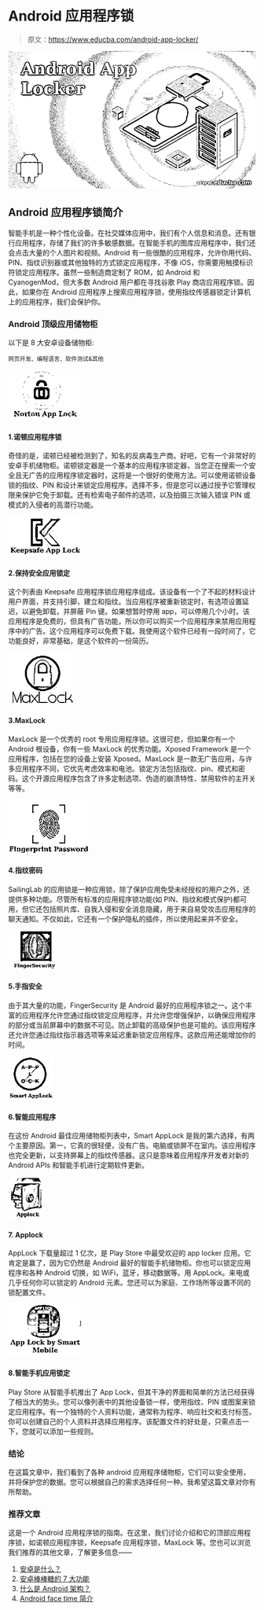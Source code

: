 # Android 应用程序锁

> 原文：<https://www.educba.com/android-app-locker/>

![Android App Locker](img/dfb41e6adabb2ab8812ee3a604c020e5.png)



## Android 应用程序锁简介

智能手机是一种个性化设备。在社交媒体应用中，我们有个人信息和消息。还有银行应用程序，存储了我们的许多敏感数据。在智能手机的图库应用程序中，我们还会点击大量的个人图片和视频。Android 有一些很酷的应用程序，允许你用代码、PIN、指纹识别器或其他独特的方式锁定应用程序，不像 iOS，你需要用触摸标识符锁定应用程序。虽然一些制造商定制了 ROM，如 Android 和 CyanogenMod，但大多数 Android 用户都在寻找谷歌 Play 商店应用程序锁。因此，如果你在 Android 应用程序上搜索应用程序锁，使用指纹传感器锁定计算机上的应用程序，我们会保护你。

### Android 顶级应用储物柜

以下是 8 大安卓设备储物柜:

<small>网页开发、编程语言、软件测试&其他</small>

![Android App Locker](img/6fd204f6f9385d6059d54830331a843d.png)



#### 1.诺顿应用程序锁

奇怪的是，诺顿已经被检测到了，知名的反病毒生产商。好吧，它有一个非常好的安卓手机储物柜。诺顿锁定器是一个基本的应用程序锁定器，当您正在搜索一个安全且无广告的应用程序锁定器时，这将是一个很好的使用方法。可以使用诺顿设备锁的指纹、PIN 和设计来锁定应用程序。选择不多，但是您可以通过授予它管理权限来保护它免于卸载。还有检索电子邮件的选项，以及拍摄三次输入错误 PIN 或模式的入侵者的高潜行功能。

![Android App Locker](img/440bc09f9596830289a93b4230a02070.png)



#### 2.保持安全应用锁定

这个列表由 Keepsafe 应用程序锁应用程序组成。该设备有一个了不起的材料设计用户界面，并支持引脚，建立和指纹。当应用程序被重新锁定时，有选项设置延迟，以避免卸载，并屏蔽 Pin 键。如果想暂时停用 app，可以停用几个小时。该应用程序是免费的，但具有广告功能，所以你可以购买一个应用程序来禁用应用程序中的广告。这个应用程序可以免费下载。我使用这个软件已经有一段时间了，它功能良好，非常基础，是这个软件的一份简历。

![Android App Locker](img/4877d7adf5f2a50c5f40d2c65cac40c8.png)



#### 3.MaxLock

MaxLock 是一个优秀的 root 专用应用程序锁。这很可悲，但如果你有一个 Android 根设备，你有一些 MaxLock 的优秀功能。Xposed Framework 是一个应用程序，包括在您的设备上安装 Xposed。MaxLock 是一款无广告应用，与许多应用程序不同，它优先考虑效率和电池。锁定方法包括指纹、pin、模式和密码。这个开源应用程序包含了许多定制选项、伪造的崩溃特性、禁用软件的主开关等等。

![finger password](img/4c5ec099e0ed9cbcf226ae555abce981.png)



#### 4.指纹密码

SailingLab 的应用锁是一种应用锁，除了保护应用免受未经授权的用户之外，还提供多种功能。尽管所有标准的应用程序锁功能(如 PIN、指纹和模式保护)都可用，但它还包括照片库、自我入侵和安全消息隐藏，用于来自易受攻击应用程序的聊天通知。不仅如此，它还有一个保护隐私的插件，所以使用起来并不安全。

![Fingersecurity](img/8b852c8d5d4806139aa37b4521cfe597.png)



#### 5.手指安全

由于其大量的功能，FingerSecurity 是 Android 最好的应用程序锁之一。这个丰富的应用程序允许您通过指纹锁定应用程序，并允许您增强保护，以确保应用程序的部分或当前屏幕中的数据不可见。防止卸载的高级保护也是可能的。该应用程序还允许您通过指纹指示器选项等来延迟重新锁定应用程序。这款应用还能增加你的时间。

![smart applock](img/91b9927e35344ebcf2f6a5aaf57afa1d.png)



#### 6.智能应用程序

在这份 Android 最佳应用储物柜列表中，Smart AppLock 是我的第六选择，有两个主要原因。第一，它真的很轻便，没有广告。电脑或锁屏不在室内。该应用程序也完全更新，以支持屏幕上的指纹传感器。这只是意味着应用程序开发者对新的 Android APIs 和智能手机进行定期软件更新。

![Applock](img/69e7cdcb05179dc6087c0cd8406978e3.png)



#### 7\. Applock

AppLock 下载量超过 1 亿次，是 Play Store 中最受欢迎的 app locker 应用。它肯定是赢了，因为它仍然是 Android 最好的智能手机储物柜。你也可以锁定应用程序和各种 Android 切换，如 WiFi，蓝牙，移动数据等。用 AppLock。来电或几乎任何你可以锁定的 Android 元素。您还可以为家庭、工作场所等设置不同的锁配置文件。

![applock by smart lock](img/9ee8bef1ce3b6f0afdd5c0ccebe5cebc.png)



#### 8.智能手机应用锁定

Play Store 从智能手机推出了 App Lock，但其干净的界面和简单的方法已经获得了相当大的势头。您可以像列表中的其他设备锁一样，使用指纹、PIN 或图案来锁定应用程序。有一个独特的个人资料功能，通常称为程序、响应社交和支付标签。你可以创建自己的个人资料并选择应用程序。该配置文件的好处是，只需点击一下，您就可以添加一些规则。

### 结论

在这篇文章中，我们看到了各种 android 应用程序储物柜，它们可以安全使用，并将保护您的数据。您可以根据自己的需求选择任何一种。我希望这篇文章对你有所帮助。

### 推荐文章

这是一个 Android 应用程序锁的指南。在这里，我们讨论介绍和它的顶部应用程序锁，如诺顿应用程序锁，Keepsafe 应用程序锁，MaxLock 等。您也可以浏览我们推荐的其他文章，了解更多信息——

1.  [安卓是什么？](https://www.educba.com/what-is-android/)
2.  [安卓棒棒糖的 7 大功能](https://www.educba.com/android-lollipop/)
3.  [什么是 Android 架构？](https://www.educba.com/android-architecture/)
4.  [Android face time 简介](https://www.educba.com/facetime-for-android/)





